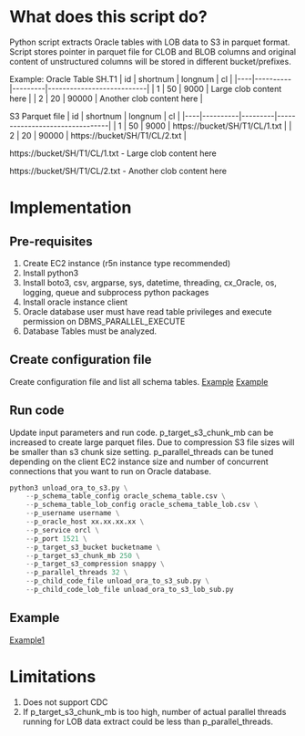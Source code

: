 
# What does this script do?

Python script extracts Oracle tables with LOB data to S3 in parquet format. Script stores pointer in parquet file for CLOB and BLOB columns and original content of unstructured columns will be stored in different bucket/prefixes.

Example:
Oracle Table SH.T1
| id | shortnum | longnum | cl                        |
|----|----------|---------|---------------------------|
| 1  | 50       | 9000    | Large clob content here   |
| 2  | 20       | 90000   | Another clob content here |

S3 Parquet file
| id | shortnum | longnum | cl                             |
|----|----------|---------|--------------------------------|
| 1  | 50       | 9000    | https://bucket/SH/T1/CL/1.txt  |
| 2  | 20       | 90000   | https://bucket/SH/T1/CL/2.txt  |
  
https://bucket/SH/T1/CL/1.txt - Large clob content here

https://bucket/SH/T1/CL/2.txt - Another clob content here

# Implementation

## Pre-requisites

1. Create EC2 instance (r5n instance type recommended)
2. Install python3
3. Install boto3, csv, argparse, sys, datetime, threading, cx_Oracle, os, logging, queue and subprocess python packages
4. Install oracle instance client
5. Oracle database user must have read table privileges and execute permission on DBMS_PARALLEL_EXECUTE
6. Database Tables must be analyzed.

## Create configuration file

Create configuration file and list all schema tables.
[Example](https://github.com/vishaldesai/Oracle_Tools/blob/master/oracle_unload_lob_to_s3/code/oracle_schema_table.csv)
[Example](https://github.com/vishaldesai/Oracle_Tools/blob/master/oracle_unload_lob_to_s3/code/oracle_schema_lob_table.csv)

## Run code

Update input parameters and run code. p_target_s3_chunk_mb can be increased to create large parquet files. Due to compression S3 file sizes will be smaller than s3 chunk size setting. p_parallel_threads can be tuned depending on the client EC2 instance size and number of concurrent connections that you want to run on Oracle database.  

```python
python3 unload_ora_to_s3.py \
	--p_schema_table_config oracle_schema_table.csv \
	--p_schema_table_lob_config oracle_schema_table_lob.csv \
	--p_username username \
	--p_oracle_host xx.xx.xx.xx \
	--p_service orcl \
	--p_port 1521 \
	--p_target_s3_bucket bucketname \
	--p_target_s3_chunk_mb 250 \
	--p_target_s3_compression snappy \
	--p_parallel_threads 32 \
	--p_child_code_file unload_ora_to_s3_sub.py \
	--p_child_code_lob_file unload_ora_to_s3_lob_sub.py
 ```


## Example

[Example1](https://github.com/vishaldesai/Oracle_Tools/blob/master/oracle_unload_lob_to_s3/example/Example1.md)

# Limitations

1. Does not support CDC
2. If p_target_s3_chunk_mb is too high, number of actual parallel threads running for LOB data extract could be less than p_parallel_threads. 

